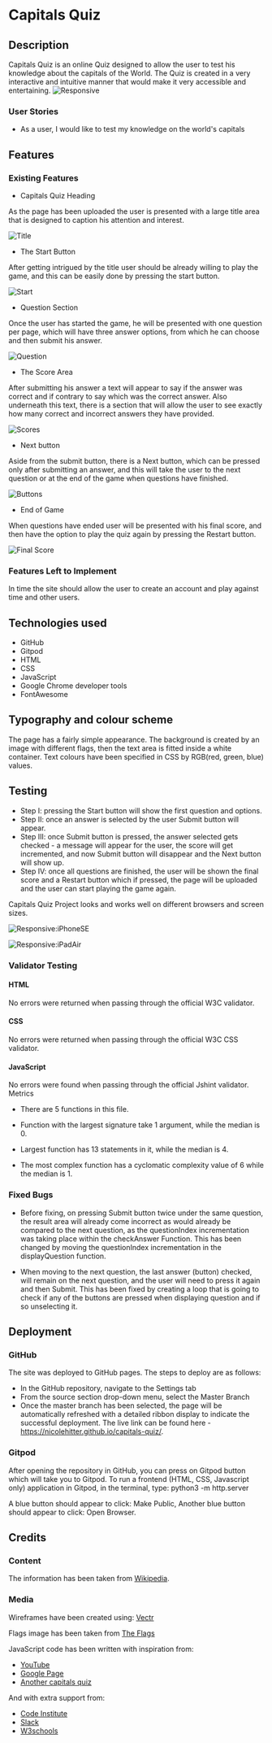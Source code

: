 # Capitals Quiz
## Description 
Capitals Quiz is an online Quiz designed to allow the user to test his knowledge about the capitals of the World. The Quiz is created in a very interactive and intuitive manner that would make it very accessible and entertaining. 
![Responsive](doc/screenshots/Responsive.png)

### User Stories
  * As a user, I would like to test my knowledge on the world's capitals 

## Features
### Existing Features
  * Capitals Quiz Heading 

As the page has been uploaded the user is presented with a large title area that is designed to caption his attention and interest.

![Title](doc/screenshots/title.png)

  * The Start Button

After getting intrigued by the title user should be already willing to play the game, and this can be easily done by pressing the start button. 

![Start](doc/screenshots/Start.png)

  * Question Section

Once the user has started the game, he will be presented with one question per page, which will have three answer options, from which he can choose and then submit his answer. 

![Question](doc/screenshots/question.png)

  * The Score Area

After submitting his answer a text will appear to say if the answer was correct and if contrary to say which was the correct answer. Also underneath this text, there is a section that will allow the user to see exactly how many correct and incorrect answers they have provided.

![Scores](doc/screenshots/scoresarea.png)

  * Next button

Aside from the submit button, there is a Next button, which can be pressed only after submitting an answer, and this will take the user to the next question or at the end of the game when questions have finished. 

![Buttons](doc/screenshots/buttons.png)

  * End of Game

When questions have ended user will be presented with his final score, and then have the option to play the quiz again by pressing the Restart button. 

![Final Score](doc/screenshots/finalscore.png)


### Features Left to Implement

In time the site should allow the user to create an account and play against time and other users.

## Technologies used 
* GitHub
* Gitpod
* HTML
* CSS
* JavaScript 
* Google Chrome developer tools
* FontAwesome

## Typography and colour scheme
The page has a fairly simple appearance. The background is created by an image with different flags, then the text area is fitted inside a white container. Text colours have been specified in CSS by RGB(red,  green, blue) values. 
 
## Testing
* Step I: pressing the Start button will show the first question and options.
* Step II: once an answer is selected by the user Submit button will appear.
* Step III: once Submit button is pressed, the answer selected gets checked - a message will appear for the user, the score will get incremented, and now Submit button will disappear and the Next button will show up.
* Step IV: once all questions are finished, the user will be shown the final score and a Restart button which if pressed, the page will be uploaded and the user can start playing the game again.

Capitals Quiz Project looks and works well on different browsers and screen sizes.

![Responsive:iPhoneSE](doc/screenshots/iPhoneSE.png)

![Responsive:iPadAir](doc/screenshots/iPadAir.png)


### Validator Testing
#### HTML

No errors were returned when passing through the official W3C validator.

#### CSS

No errors were returned when passing through the official W3C CSS validator.

#### JavaScript

No errors were found when passing through the official Jshint validator.
Metrics
* There are 5 functions in this file.

* Function with the largest signature take 1 argument, while the median is 0.

* Largest function has 13 statements in it, while the median is 4.

* The most complex function has a cyclomatic complexity value of 6 while the median is 1.

### Fixed Bugs 
* Before fixing, on pressing Submit button twice under the same question, the result area will already come incorrect as would already be compared to the next question, as the questionIndex incrementation was taking place within the checkAnswer Function. This has been changed by moving the questionIndex incrementation in the displayQuestion function. 

* When moving to the next question, the last answer (button) checked, will remain on the next question, and the user will need to press it again and then Submit. This has been fixed by creating a loop that is going to check if any of the buttons are pressed when displaying question and if so unselecting it.

## Deployment
### GitHub
The site was deployed to GitHub pages. The steps to deploy are as follows:
  * In the GitHub repository, navigate to the Settings tab
  * From the source section drop-down menu, select the Master Branch
  * Once the master branch has been selected, the page will be automatically refreshed with a detailed ribbon display to indicate the successful deployment.
  The live link can be found here - https://nicolehitter.github.io/capitals-quiz/.

### Gitpod
After opening the repository in GitHub, you can press on Gitpod button which will take you to Gitpod.
To run a frontend (HTML, CSS, Javascript only) application in Gitpod, in the terminal, type:
python3 -m http.server

A blue button should appear to click: Make Public,
Another blue button should appear to click: Open Browser.


## Credits
### Content
The information has been taken from  [Wikipedia](https://en.wikipedia.org/wiki/List_of_national_capitals).


### Media
Wireframes have been created using: 
[Vectr](https://vectr.com/design/editor/73189ba5-144e-4529-b297-bbb6b1652881)

Flags image has been taken from 
[The Flags](https://www.google.com/url?sa=i&url=https%3A%2F%2Fworld-geography-games.com%2Fen%2Fflags_world.html&psig=AOvVaw3MyrGIyn8J7m60q5d6ooqm&ust=1665961816204000&source=images&cd=vfe&ved=0CA0QjhxqFwoTCOCLrMSt4_oCFQAAAAAdAAAAABAE)

JavaScript code has been written with inspiration from:
* [YouTube](https://www.youtube.com/watch?v=riDzcEQbX6k)
* [Google Page](https://simplestepscode.com/javascript-quiz-tutorial/)
* [Another capitals quiz](https://geographyfieldwork.com/WorldCapitalCities.htm)

And with extra support from:
* [Code Institute](https://codeinstitute.net/)
* [Slack](https://slack.com/intl/en-gb)
* [W3schools](https://www.w3schools.com/js/)





